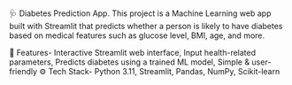 🩺 Diabetes Prediction App.
This project is a Machine Learning web app built with Streamlit that predicts whether a person is likely to have diabetes based on medical features such as glucose level, BMI, age, and more.


📌 Features-
Interactive Streamlit web interface, Input health-related parameters, Predicts diabetes using a trained ML model, Simple & user-friendly
⚙ Tech Stack-
Python 3.11, Streamlit, Pandas, NumPy, Scikit-learn
